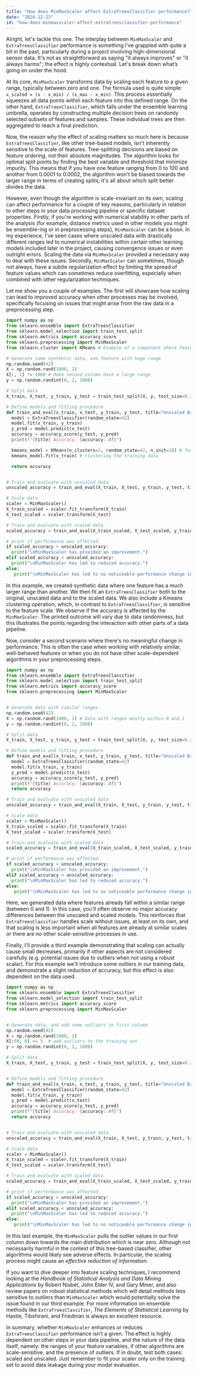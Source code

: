 ```yaml
---
title: "How does MinMaxScaler affect ExtraTreesClassifier performance?"
date: "2024-12-23"
id: "how-does-minmaxscaler-affect-extratreesclassifier-performance"
---
```


Alright, let's tackle this one. The interplay between `MinMaxScaler` and `ExtraTreesClassifier` performance is something I’ve grappled with quite a bit in the past, particularly during a project involving high-dimensional sensor data. It's not as straightforward as saying "it always improves" or "it always harms"; the effect is highly contextual. Let's break down what’s going on under the hood.

At its core, `MinMaxScaler` transforms data by scaling each feature to a given range, typically between zero and one. The formula used is quite simple: `x_scaled = (x - x_min) / (x_max - x_min)`. This process essentially squeezes all data points within each feature into this defined range. On the other hand, `ExtraTreesClassifier`, which falls under the ensemble learning umbrella, operates by constructing multiple decision trees on randomly selected subsets of features and samples. These individual trees are then aggregated to reach a final prediction.

Now, the reason why the effect of scaling matters so much here is because `ExtraTreesClassifier`, like other tree-based models, isn't inherently sensitive to the scale of features. Tree-splitting decisions are based on feature *ordering*, not their absolute magnitudes. The algorithm looks for optimal split points by finding the best variable and threshold that minimize impurity. This means that if you have one feature ranging from 0 to 100 and another from 0.0001 to 0.0002, the algorithm won't be biased towards the larger range in terms of creating splits; it's all about which split better divides the data.

However, even though the algorithm is scale-invariant on its own, scaling can affect performance for a couple of key reasons, particularly in relation to other steps in your data processing pipeline or specific dataset properties. Firstly, if you're working with numerical stability in other parts of the analysis (for example, distance metrics used in other models you might be ensemble-ing or in preprocessing steps), `MinMaxScaler` can be a boon. In my experience, I've seen cases where unscaled data with drastically different ranges led to numerical instabilities within certain other learning models included later in the project, causing convergence issues or even outright errors. Scaling the data via `MinMaxScaler` provided a necessary way to deal with these issues. Secondly, `MinMaxScaler` can sometimes, though not always, have a subtle regularization effect by limiting the spread of feature values which can sometimes reduce overfitting, especially when combined with other regularization techniques.

Let me show you a couple of examples. The first will showcase how scaling can lead to improved accuracy when other processes may be involved, specifically focusing on issues that might arise from the raw data in a preprocessing step.

```python
import numpy as np
from sklearn.ensemble import ExtraTreesClassifier
from sklearn.model_selection import train_test_split
from sklearn.metrics import accuracy_score
from sklearn.preprocessing import MinMaxScaler
from sklearn.cluster import KMeans # Example of a component where feature scale could matter

# Generate some synthetic data, one feature with huge range
np.random.seed(42)
X = np.random.rand(1000, 2)
X[:, 1] *= 1000 # Make second column have a large range
y = np.random.randint(0, 2, 1000)

# Split data
X_train, X_test, y_train, y_test = train_test_split(X, y, test_size=0.2, random_state=42)

# Define models and fitting procedure
def train_and_eval(x_train, x_test, y_train, y_test, title="Unscaled Data"):
  model = ExtraTreesClassifier(random_state=42)
  model.fit(x_train, y_train)
  y_pred = model.predict(x_test)
  accuracy = accuracy_score(y_test, y_pred)
  print(f"{title} Accuracy: {accuracy:.4f}")

  kmeans_model = KMeans(n_clusters=2, random_state=42, n_init=10) # for demo purposes
  kmeans_model.fit(x_train) # clustering the training data

  return accuracy


# Train and evaluate with unscaled data
unscaled_accuracy = train_and_eval(X_train, X_test, y_train, y_test, title="Unscaled Data")

# Scale data
scaler = MinMaxScaler()
X_train_scaled = scaler.fit_transform(X_train)
X_test_scaled = scaler.transform(X_test)

# Train and evaluate with scaled data
scaled_accuracy = train_and_eval(X_train_scaled, X_test_scaled, y_train, y_test, title="Scaled Data")

# print if performance was affected.
if scaled_accuracy > unscaled_accuracy:
  print("\nMinMaxScaler has provided an improvement.")
elif scaled_accuracy < unscaled_accuracy:
  print("\nMinMaxScaler has led to reduced accuracy.")
else:
   print("\nMinMaxScaler has led to no noticeable performance change in this case.")

```

In this example, we created synthetic data where one feature has a much larger range than another. We then fit an `ExtraTreesClassifier` both to the original, unscaled data and to the scaled data. We also include a Kmeans clustering operation, which, in contrast to `ExtraTreesClassifier`, *is* sensitive to the feature scale. We observe if the accuracy is affected by the `MinMaxScaler`. The printed outcome will vary due to data randomness, but this illustrates the points regarding the interaction with other parts of a data pipeline.

Now, consider a second scenario where there's no meaningful change in performance. This is often the case when working with relatively similar, well-behaved features or when you do not have other scale-dependent algorithms in your preprocessing steps.

```python
import numpy as np
from sklearn.ensemble import ExtraTreesClassifier
from sklearn.model_selection import train_test_split
from sklearn.metrics import accuracy_score
from sklearn.preprocessing import MinMaxScaler


# Generate data with similar ranges
np.random.seed(42)
X = np.random.rand(1000, 2) # Data with ranges mostly within 0 and 1
y = np.random.randint(0, 2, 1000)

# Split data
X_train, X_test, y_train, y_test = train_test_split(X, y, test_size=0.2, random_state=42)

# Define models and fitting procedure
def train_and_eval(x_train, x_test, y_train, y_test, title="Unscaled Data"):
  model = ExtraTreesClassifier(random_state=42)
  model.fit(x_train, y_train)
  y_pred = model.predict(x_test)
  accuracy = accuracy_score(y_test, y_pred)
  print(f"{title} Accuracy: {accuracy:.4f}")
  return accuracy

# Train and evaluate with unscaled data
unscaled_accuracy = train_and_eval(X_train, X_test, y_train, y_test, title="Unscaled Data")

# Scale data
scaler = MinMaxScaler()
X_train_scaled = scaler.fit_transform(X_train)
X_test_scaled = scaler.transform(X_test)

# Train and evaluate with scaled data
scaled_accuracy = train_and_eval(X_train_scaled, X_test_scaled, y_train, y_test, title="Scaled Data")

# print if performance was affected.
if scaled_accuracy > unscaled_accuracy:
  print("\nMinMaxScaler has provided an improvement.")
elif scaled_accuracy < unscaled_accuracy:
  print("\nMinMaxScaler has led to reduced accuracy.")
else:
   print("\nMinMaxScaler has led to no noticeable performance change in this case.")
```

Here, we generated data where features already fall within a similar range (between 0 and 1). In this case, you'll often observe no major accuracy differences between the unscaled and scaled models. This reinforces that `ExtraTreesClassifier` handles scale without issues, at least on its own, and that scaling is less important when all features are already at similar scales or there are no other scale-sensitive processes in use.

Finally, I'll provide a third example demonstrating that scaling can actually cause small decreases, primarily if other aspects are not considered carefully (e.g. potential issues due to outliers when not using a robust scalar). For this example we'll introduce some outliers in our training data, and demonstrate a slight reduction of accuracy, but this effect is also dependent on the data used.

```python
import numpy as np
from sklearn.ensemble import ExtraTreesClassifier
from sklearn.model_selection import train_test_split
from sklearn.metrics import accuracy_score
from sklearn.preprocessing import MinMaxScaler


# Generate data, and add some outliers to first column
np.random.seed(42)
X = np.random.rand(1000, 2)
X[:50, 0] += 5  # add outliers to the training set
y = np.random.randint(0, 2, 1000)

# Split data
X_train, X_test, y_train, y_test = train_test_split(X, y, test_size=0.2, random_state=42)


# Define models and fitting procedure
def train_and_eval(x_train, x_test, y_train, y_test, title="Unscaled Data"):
  model = ExtraTreesClassifier(random_state=42)
  model.fit(x_train, y_train)
  y_pred = model.predict(x_test)
  accuracy = accuracy_score(y_test, y_pred)
  print(f"{title} Accuracy: {accuracy:.4f}")
  return accuracy


# Train and evaluate with unscaled data
unscaled_accuracy = train_and_eval(X_train, X_test, y_train, y_test, title="Unscaled Data")

# Scale data
scaler = MinMaxScaler()
X_train_scaled = scaler.fit_transform(X_train)
X_test_scaled = scaler.transform(X_test)

# Train and evaluate with scaled data
scaled_accuracy = train_and_eval(X_train_scaled, X_test_scaled, y_train, y_test, title="Scaled Data")

# print if performance was affected.
if scaled_accuracy > unscaled_accuracy:
  print("\nMinMaxScaler has provided an improvement.")
elif scaled_accuracy < unscaled_accuracy:
  print("\nMinMaxScaler has led to reduced accuracy.")
else:
   print("\nMinMaxScaler has led to no noticeable performance change in this case.")
```
In this last example, the `MinMaxScaler` pulls the outlier values in our first column down towards the main distribution which is near zero. Although not necessarily harmful in the context of this tree-based classifier, other algorithms would likely see adverse effects. In particular, the scaling process might cause an *effective reduction of information*.

If you want to dive deeper into feature scaling techniques, I recommend looking at the *Handbook of Statistical Analysis and Data Mining Applications* by Robert Nisbet, John Elder IV, and Gary Miner, and also review papers on robust statistical methods which will detail methods less sensitive to outliers than `MinMaxScaler` which would potentially solve the issue found in our third example. For more information on ensemble methods like `ExtraTreesClassifier`, *The Elements of Statistical Learning* by Hastie, Tibshirani, and Friedman is always an excellent resource.

In summary, whether `MinMaxScaler` enhances or reduces `ExtraTreesClassifier` performance isn’t a given. The effect is highly dependent on other steps in your data pipeline, and the nature of the data itself, namely: the ranges of your feature variables, if other algorithms are scale-sensitive, and the presence of outliers. If in doubt, test both cases: scaled and unscaled. Just remember to fit your scaler only on the training set to avoid data leakage during your model evaluation.

